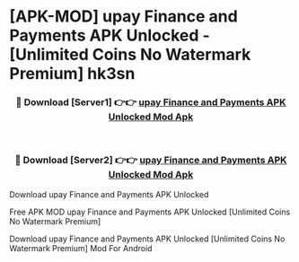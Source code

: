 # [APK-MOD] upay  Finance and Payments APK Unlocked - [Unlimited Coins No Watermark Premium] hk3sn



<div align="center">
<h3>🔴 Download [Server1] 👉👉 <a href="https://momento.my/?title=upay__Finance_and_Payments_APK_Unlocked">upay  Finance and Payments APK Unlocked Mod Apk</a></h3><br>

<h3>🔴 Download [Server2] 👉👉 <a href="https://momento.my/?title=upay__Finance_and_Payments_APK_Unlocked">upay  Finance and Payments APK Unlocked Mod Apk</a></h3>
</div>



Download upay  Finance and Payments APK Unlocked 

Free APK MOD upay  Finance and Payments APK Unlocked [Unlimited Coins No Watermark Premium]

Download upay  Finance and Payments APK Unlocked [Unlimited Coins No Watermark Premium] Mod For Android
